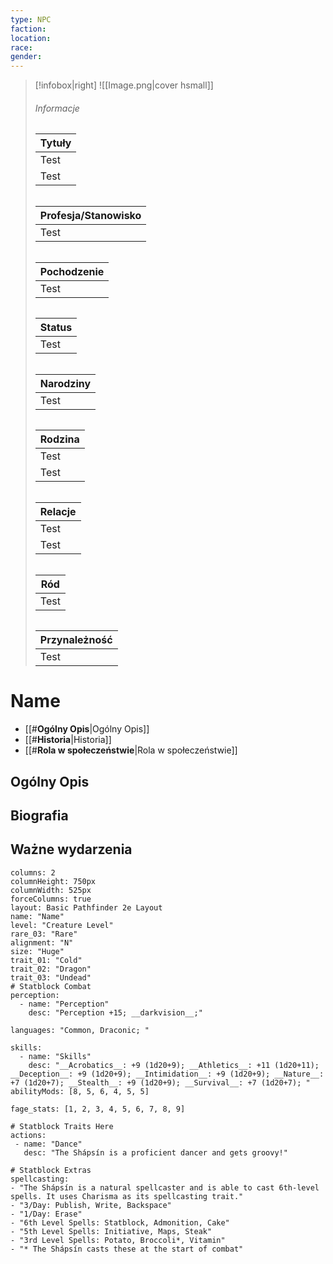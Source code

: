 ```yaml
---
type: NPC
faction: 
location: 
race: 
gender:
---
```


> [!infobox|right]
> ![[Image.png|cover hsmall]]
> ###### Informacje
> | Tytuły |
> | ---- |
> | Test |
> | Test |
> 
> ###### 
> | Profesja/Stanowisko |  
> | ---- |
> | Test |
> 
> ###### 
> | Pochodzenie |
> | ---- |
> | Test |
>
>###### 
> | Status| 
> | ---- |
> | Test |
>
>###### 
> | Narodziny |
> | ---- |
> | Test |
>
>###### 
> | Rodzina |  
> | ---- |
> | Test |
> | Test |
>
> ###### 
> | Relacje |  
> | ---- |
> | Test |
> | Test |
>
> ###### 
> | Ród |  
> | ---- |
> | Test |
> 
> ###### 
> | Przynależność |  
> | ---- |
> | Test |

# **Name**


- [[#**Ogólny Opis**|Ogólny Opis]]
- [[#**Historia**|Historia]]
- [[#**Rola w społeczeństwie**|Rola w społeczeństwie]]


## **Ogólny Opis**

## **Biografia**

## **Ważne wydarzenia**



```statblock
columns: 2
columnHeight: 750px
columnWidth: 525px
forceColumns: true
layout: Basic Pathfinder 2e Layout
name: "Name"
level: "Creature Level"
rare_03: "Rare"
alignment: "N"
size: "Huge"
trait_01: "Cold"
trait_02: "Dragon"
trait_03: "Undead"
# Statblock Combat
perception:
  - name: "Perception"
    desc: "Perception +15; __darkvision__;"

languages: "Common, Draconic; "

skills:
  - name: "Skills"
    desc: "__Acrobatics__: +9 (1d20+9); __Athletics__: +11 (1d20+11); __Deception__: +9 (1d20+9); __Intimidation__: +9 (1d20+9); __Nature__: +7 (1d20+7); __Stealth__: +9 (1d20+9); __Survival__: +7 (1d20+7); "
abilityMods: [8, 5, 6, 4, 5, 5]

fage_stats: [1, 2, 3, 4, 5, 6, 7, 8, 9]

# Statblock Traits Here
actions:
 - name: "Dance"
   desc: "The Shápsín is a proficient dancer and gets groovy!"

# Statblock Extras
spellcasting:
- "The Shápsín is a natural spellcaster and is able to cast 6th-level spells. It uses Charisma as its spellcasting trait."
- "3/Day: Publish, Write, Backspace"
- "1/Day: Erase"
- "6th Level Spells: Statblock, Admonition, Cake"
- "5th Level Spells: Initiative, Maps, Steak"
- "3rd Level Spells: Potato, Broccoli*, Vitamin"
- "* The Shápsín casts these at the start of combat"
```